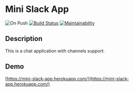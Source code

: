 # Mini Slack App
![On Push](https://github.com/victorlitvinenko/frontend-project-lvl4/workflows/On%20Push/badge.svg)
[![Build Status](https://travis-ci.org/victorlitvinenko/frontend-project-lvl4.svg?branch=master)](https://travis-ci.org/victorlitvinenko/frontend-project-lvl4)
[![Maintainability](https://api.codeclimate.com/v1/badges/5367e73bac32a5f06319/maintainability)](https://codeclimate.com/github/victorlitvinenko/frontend-project-lvl4/maintainability)

## Description
This is a chat application with channels support.

## Demo
[https://mini-slack-app.herokuapp.com/](https://mini-slack-app.herokuapp.com/)
